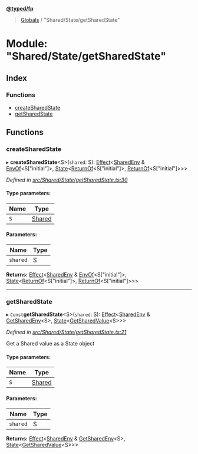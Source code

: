 **[@typed/fp](../README.md)**

> [Globals](../globals.md) / "Shared/State/getSharedState"

# Module: "Shared/State/getSharedState"

## Index

### Functions

* [createSharedState](_shared_state_getsharedstate_.md#createsharedstate)
* [getSharedState](_shared_state_getsharedstate_.md#getsharedstate)

## Functions

### createSharedState

▸ **createSharedState**\<S>(`shared`: S): [Effect](_effect_effect_.effect.md)\<[SharedEnv](../interfaces/_shared_core_services_sharedenv_.sharedenv.md) & [EnvOf](_effect_effect_.md#envof)\<S["initial"]>, [State](_shared_state_state_.md#state)\<[ReturnOf](_effect_effect_.md#returnof)\<S["initial"]>, [ReturnOf](_effect_effect_.md#returnof)\<S["initial"]>>>

*Defined in [src/Shared/State/getSharedState.ts:30](https://github.com/TylorS/typed-fp/blob/41076ce/src/Shared/State/getSharedState.ts#L30)*

#### Type parameters:

Name | Type |
------ | ------ |
`S` | [Shared](_shared_core_model_shared_.shared.md) |

#### Parameters:

Name | Type |
------ | ------ |
`shared` | S |

**Returns:** [Effect](_effect_effect_.effect.md)\<[SharedEnv](../interfaces/_shared_core_services_sharedenv_.sharedenv.md) & [EnvOf](_effect_effect_.md#envof)\<S["initial"]>, [State](_shared_state_state_.md#state)\<[ReturnOf](_effect_effect_.md#returnof)\<S["initial"]>, [ReturnOf](_effect_effect_.md#returnof)\<S["initial"]>>>

___

### getSharedState

▸ `Const`**getSharedState**\<S>(`shared`: S): [Effect](_effect_effect_.effect.md)\<[SharedEnv](../interfaces/_shared_core_services_sharedenv_.sharedenv.md) & [GetSharedEnv](_shared_core_model_shared_.md#getsharedenv)\<S>, [State](_shared_state_state_.md#state)\<[GetSharedValue](_shared_core_model_shared_.md#getsharedvalue)\<S>>>

*Defined in [src/Shared/State/getSharedState.ts:21](https://github.com/TylorS/typed-fp/blob/41076ce/src/Shared/State/getSharedState.ts#L21)*

Get a Shared value as a State object

#### Type parameters:

Name | Type |
------ | ------ |
`S` | [Shared](_shared_core_model_shared_.shared.md) |

#### Parameters:

Name | Type |
------ | ------ |
`shared` | S |

**Returns:** [Effect](_effect_effect_.effect.md)\<[SharedEnv](../interfaces/_shared_core_services_sharedenv_.sharedenv.md) & [GetSharedEnv](_shared_core_model_shared_.md#getsharedenv)\<S>, [State](_shared_state_state_.md#state)\<[GetSharedValue](_shared_core_model_shared_.md#getsharedvalue)\<S>>>
